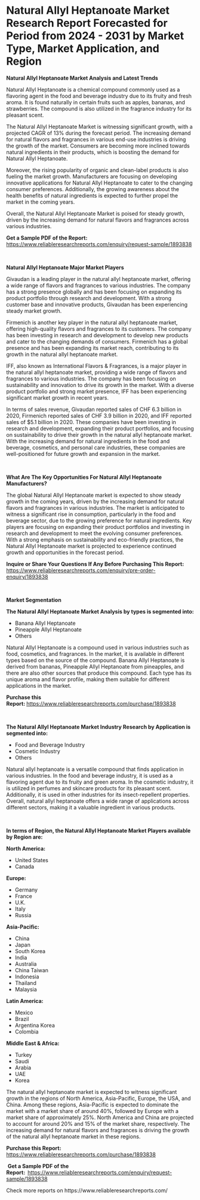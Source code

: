 <p><h1>Natural Allyl Heptanoate Market Research Report Forecasted for Period from 2024 -  2031 by Market Type, Market Application, and Region</h1></p><p><strong>Natural Allyl Heptanoate Market Analysis and Latest Trends</strong></p>
<p><p>Natural Allyl Heptanoate is a chemical compound commonly used as a flavoring agent in the food and beverage industry due to its fruity and fresh aroma. It is found naturally in certain fruits such as apples, bananas, and strawberries. The compound is also utilized in the fragrance industry for its pleasant scent.</p><p>The Natural Allyl Heptanoate Market is witnessing significant growth, with a projected CAGR of 13% during the forecast period. The increasing demand for natural flavors and fragrances in various end-use industries is driving the growth of the market. Consumers are becoming more inclined towards natural ingredients in their products, which is boosting the demand for Natural Allyl Heptanoate.</p><p>Moreover, the rising popularity of organic and clean-label products is also fueling the market growth. Manufacturers are focusing on developing innovative applications for Natural Allyl Heptanoate to cater to the changing consumer preferences. Additionally, the growing awareness about the health benefits of natural ingredients is expected to further propel the market in the coming years.</p><p>Overall, the Natural Allyl Heptanoate Market is poised for steady growth, driven by the increasing demand for natural flavors and fragrances across various industries.</p></p>
<p><strong>Get a Sample PDF of the Report:&nbsp;</strong> <a href="https://www.reliableresearchreports.com/enquiry/request-sample/1893838">https://www.reliableresearchreports.com/enquiry/request-sample/1893838</a></p>
<p>&nbsp;</p>
<p><strong>Natural Allyl Heptanoate Major Market Players</strong></p>
<p><p>Givaudan is a leading player in the natural allyl heptanoate market, offering a wide range of flavors and fragrances to various industries. The company has a strong presence globally and has been focusing on expanding its product portfolio through research and development. With a strong customer base and innovative products, Givaudan has been experiencing steady market growth.</p><p>Firmenich is another key player in the natural allyl heptanoate market, offering high-quality flavors and fragrances to its customers. The company has been investing in research and development to develop new products and cater to the changing demands of consumers. Firmenich has a global presence and has been expanding its market reach, contributing to its growth in the natural allyl heptanoate market.</p><p>IFF, also known as International Flavors & Fragrances, is a major player in the natural allyl heptanoate market, providing a wide range of flavors and fragrances to various industries. The company has been focusing on sustainability and innovation to drive its growth in the market. With a diverse product portfolio and strong market presence, IFF has been experiencing significant market growth in recent years.</p><p>In terms of sales revenue, Givaudan reported sales of CHF 6.3 billion in 2020, Firmenich reported sales of CHF 3.9 billion in 2020, and IFF reported sales of $5.1 billion in 2020. These companies have been investing in research and development, expanding their product portfolios, and focusing on sustainability to drive their growth in the natural allyl heptanoate market. With the increasing demand for natural ingredients in the food and beverage, cosmetics, and personal care industries, these companies are well-positioned for future growth and expansion in the market.</p></p>
<p>&nbsp;</p>
<p><strong>What Are The Key Opportunities For Natural Allyl Heptanoate Manufacturers?</strong></p>
<p><p>The global Natural Allyl Heptanoate market is expected to show steady growth in the coming years, driven by the increasing demand for natural flavors and fragrances in various industries. The market is anticipated to witness a significant rise in consumption, particularly in the food and beverage sector, due to the growing preference for natural ingredients. Key players are focusing on expanding their product portfolios and investing in research and development to meet the evolving consumer preferences. With a strong emphasis on sustainability and eco-friendly practices, the Natural Allyl Heptanoate market is projected to experience continued growth and opportunities in the forecast period.</p></p>
<p><strong>Inquire or Share Your Questions If Any Before Purchasing This Report:</strong> <a href="https://www.reliableresearchreports.com/enquiry/pre-order-enquiry/1893838">https://www.reliableresearchreports.com/enquiry/pre-order-enquiry/1893838</a></p>
<p>&nbsp;</p>
<p><strong>Market Segmentation</strong></p>
<p><strong>The Natural Allyl Heptanoate Market Analysis by types is segmented into:</strong></p>
<p><ul><li>Banana Allyl Heptanoate</li><li>Pineapple Allyl Heptanoate</li><li>Others</li></ul></p>
<p><p>Natural Allyl Heptanoate is a compound used in various industries such as food, cosmetics, and fragrances. In the market, it is available in different types based on the source of the compound. Banana Allyl Heptanoate is derived from bananas, Pineapple Allyl Heptanoate from pineapples, and there are also other sources that produce this compound. Each type has its unique aroma and flavor profile, making them suitable for different applications in the market.</p></p>
<p><strong>Purchase this Report:&nbsp;</strong><a href="https://www.reliableresearchreports.com/purchase/1893838">https://www.reliableresearchreports.com/purchase/1893838</a></p>
<p>&nbsp;</p>
<p><strong>The Natural Allyl Heptanoate Market Industry Research by Application is segmented into:</strong></p>
<p><ul><li>Food and Beverage Industry</li><li>Cosmetic Industry</li><li>Others</li></ul></p>
<p><p>Natural allyl heptanoate is a versatile compound that finds application in various industries. In the food and beverage industry, it is used as a flavoring agent due to its fruity and green aroma. In the cosmetic industry, it is utilized in perfumes and skincare products for its pleasant scent. Additionally, it is used in other industries for its insect-repellent properties. Overall, natural allyl heptanoate offers a wide range of applications across different sectors, making it a valuable ingredient in various products.</p></p>
<p>&nbsp;</p>
<p><strong>In terms of Region, the Natural Allyl Heptanoate Market Players available by Region are:</strong></p>
<p>
    <p> <strong> North America: </strong>
        <ul>
            <li>United States</li>
            <li>Canada</li>
        </ul>
        </p> 
    <p> <strong> Europe: </strong>
        <ul>
            <li>Germany</li>
            <li>France</li>
            <li>U.K.</li>
            <li>Italy</li>
            <li>Russia</li>
        </ul>
        </p> 
    <p> <strong> Asia-Pacific: </strong>
        <ul>
            <li>China</li>
            <li>Japan</li>
            <li>South Korea</li>
            <li>India</li>
            <li>Australia</li>
            <li>China Taiwan</li>
            <li>Indonesia</li>
            <li>Thailand</li>
            <li>Malaysia</li>
        </ul>
        </p> 
    <p> <strong> Latin America: </strong>
        <ul>
            <li>Mexico</li>
            <li>Brazil</li>
            <li>Argentina Korea</li>
            <li>Colombia</li>
        </ul>
        </p> 
    <p> <strong> Middle East & Africa: </strong>
        <ul>
            <li>Turkey</li>
            <li>Saudi</li>
            <li>Arabia</li>
            <li>UAE</li>
            <li>Korea</li>
        </ul>
    </p>
    </p>
<p><p>The natural allyl heptanoate market is expected to witness significant growth in the regions of North America, Asia-Pacific, Europe, the USA, and China. Among these regions, Asia-Pacific is expected to dominate the market with a market share of around 40%, followed by Europe with a market share of approximately 25%. North America and China are projected to account for around 20% and 15% of the market share, respectively. The increasing demand for natural flavors and fragrances is driving the growth of the natural allyl heptanoate market in these regions.</p></p>
<p><strong>Purchase this Report: </strong><a href="https://www.reliableresearchreports.com/purchase/1893838">https://www.reliableresearchreports.com/purchase/1893838</a></p>
<p>&nbsp;<strong>Get a Sample PDF of the Report:&nbsp;&nbsp;</strong><a href="https://www.reliableresearchreports.com/enquiry/request-sample/1893838">https://www.reliableresearchreports.com/enquiry/request-sample/1893838</a></p>
<p><strong></strong></p>
<p>Check more reports on https://www.reliableresearchreports.com/</p>